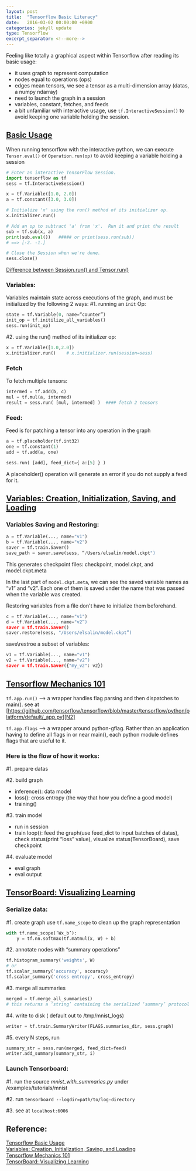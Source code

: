 ```yaml
---
layout: post
title:  "Tensorflow Basic Literacy"
date:   2016-03-02 00:00:00 +0900
categories: jekyll update
type: Tensorflow
excerpt_separator: <!--more-->
---
```

<!--more-->
Feeling like totally a graphical aspect within Tensorflow after reading its basic usage:

- it uses graph to represent computation
- nodes equal to operations (ops)
- edges mean tensors, we see a tensor as a multi-dimension array (datas, a numpy ndarray)
- need to launch the graph in a session
- variables, constant, fetches, and feeds
- a bit unfamiliar with interactive usage, use `tf.InteractiveSession()` to avoid keeping one variable holding the session.

[Basic Usage][R1]
---
When running tensorflow with the interactive python, we can execute `Tensor.eval()` or `Operation.run(op)` to avoid keeping a variable holding a session

``` python
# Enter an interactive TensorFlow Session.
import tensorflow as tf
sess = tf.InteractiveSession()

x = tf.Variable([1.0, 2.0])
a = tf.constant([3.0, 3.0])

# Initialize 'x' using the run() method of its initializer op.
x.initializer.run()

# Add an op to subtract 'a' from 'x'.  Run it and print the result
sub = tf.sub(x, a)
print(sub.eval())   ##### or print(sess.run(sub))
# ==> [-2. -1.]

# Close the Session when we're done.
sess.close()
```

[Difference between Session.run() and Tensor.run()][N1]

### Variables:
Variables maintain state across executions of the graph, and must be initialized by the following 2 ways:
#1. running an `init` Op:

``` python
state = tf.Variable(0, name=“counter”)
init_op = tf.initilize_all_variables()
sess.run(init_op)
```
#2. using the run() method of its initializer op:

``` python
x = tf.Variable([1.0,2.0])
x.initializer.run()    # x.initializer.run(session=sess)
```

### Fetch
To fetch multiple tensors:

``` python
intermed = tf.add(b, c)
mul = tf.mul(a, intermed)
result = sess.run( [mul, intermed] )  #### fetch 2 tensors
```

### Feed:
Feed is for patching a tensor into any operation in the graph

``` python
a = tf.placeholder(tf.int32)
one = tf.constant(1)
add = tf.add(a, one)

sess.run( [add], feed_dict={ a:[5] } )
```
A placeholder() operation will generate an error if you do not supply a feed for it.

[Variables: Creation, Initialization, Saving, and Loading][R2]
---

### Variables Saving and Restoring:

``` python
a = tf.Variable(..., name="v1")
b = tf.Variable(..., name="v2")
saver = tf.train.Saver()
save_path = saver.save(sess, “/Users/elsalin/model.ckpt")
```
This generates checkpoint files: checkpoint, model.ckpt, and model.ckpt.meta

In the last part of `model.ckpt.meta`, we can see the saved variable names as “v1” and “v2”. Each one of them is saved under the name that was passed when the variable was created.

Restoring variables from a file don't have to initialize them beforehand.

``` python
c = tf.Variable(..., name="v1")
d = tf.Variable(..., name="v2”)
saver = tf.train.Saver()
saver.restore(sess, "/Users/elsalin/model.ckpt”)
```
save\restroe a subset of variables:

``` python
v1 = tf.Variable(..., name="v1")
v2 = tf.Variable(..., name="v2”)
saver = tf.train.Saver({"my_v2": v2})
```

[Tensorflow Mechanics 101][R3]
---

`tf.app.run()` —> a wrapper handles flag parsing and then dispatches to main(). see at [https://github.com/tensorflow/tensorflow/blob/master/tensorflow/python/platform/default/_app.py][N2]

`tf.app.flags` —> a wrapper around python-gflag. Rather than an application having to define all flags in or near main(), each python module defines flags that are useful to it.

### Here is the flow of how it works:

#1. prepare datas

#2. build graph

- inference(): data model
- loss(): cross entropy (the way that how you define a good model)
- training()

#3. train model

- run in session
- train loop(): feed the graph(use feed_dict to input batches of datas), check status(print “loss” value), visualize status(TensorBoard), save checkpoint

#4. evaluate model

- eval graph
- eval output

[TensorBoard: Visualizing Learning][R4]
---

### Serialize data:
#1. create graph
use `tf.name_scope` to clean up the graph representation

``` python
with tf.name_scope(‘Wx_b’):
    y = tf.nn.softmax(tf.matmul(x, W) + b)
```
#2. annotate nodes with “summary operations”

``` python
tf.histogram_summary('weights', W)
# or
tf.scalar_summary('accuracy', accuracy)
tf.scalar_summary('cross entropy', cross_entropy)
```
#3. merge all summaries

``` python
merged = tf.merge_all_summaries()
# this returns a ‘string’ containing the serialized ‘summary’ protocol buffer.
```
#4. write to disk ( default out to /tmp/mnist_logs)

``` python
writer = tf.train.SummaryWriter(FLAGS.summaries_dir, sess.graph)
```
#5. every N steps, run

``` python
summary_str = sess.run(merged, feed_dict=feed)
writer.add_summary(summary_str, i)
```

### Launch Tensorboard:
#1. run the source _mnist_with_summaries.py_ under /examples/tutorials/mnist

#2. run `tensorboard --logdir=path/to/log-directory`

#3. see at `localhost:6006`

Reference:
---
[Tensorflow Basic Usage][R1]<br />
[Variables: Creation, Initialization, Saving, and Loading][R2]<br />
[Tensorflow Mechanics 101][R3]<br />
[TensorBoard: Visualizing Learning][R4]

[R1]: https://www.tensorflow.org/versions/r0.7/get_started/basic_usage.html
[R2]: https://github.com/tensorflow/tensorflow/blob/master/tensorflow/g3doc/how_tos/variables/index.md
[R3]: https://github.com/tensorflow/tensorflow/blob/master/tensorflow/g3doc/tutorials/mnist/tf/index.md
[R4]: https://github.com/tensorflow/tensorflow/blob/master/tensorflow/g3doc/how_tos/summaries_and_tensorboard/index.md
[N1]: http://stackoverflow.com/questions/33610685/in-tensorflow-what-is-the-difference-between-session-run-and-tensor-eval
[N2]: https://github.com/tensorflow/tensorflow/blob/master/tensorflow/python/platform/default/_app.py

